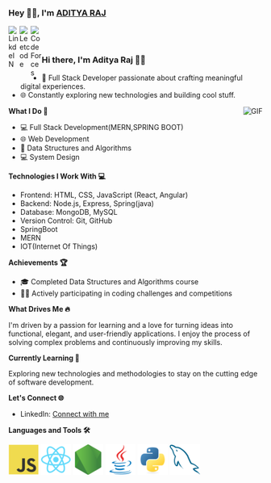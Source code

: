 ### Hey 👋🏽, I'm [ADITYA RAJ](https://#)

<a href="https://www.linkedin.com/in/aditya-raj-64236120b/">
  <img align="left" alt="LinkdeIN" width="22px" src="https://cdn.jsdelivr.net/npm/simple-icons@v3/icons/linkedin.svg" />
</a>
<a href="https://leetcode.com/Aditya202204/">
  <img align="left" alt="Leetcode" width="22px" src="https://cdn.jsdelivr.net/npm/simple-icons@v3/icons/leetcode.svg" />
</a>
<a href="https://codeforces.com/profile/aditya_raj_code_forces">
  <img align="left" alt="CodeForces" width="22px" src="https://cdn.jsdelivr.net/npm/simple-icons@v3/icons/codeforces.svg" />
</a>

<br />
<br />

### Hi there, I'm Aditya Raj 👨‍💻

- 🚀 Full Stack Developer passionate about crafting meaningful digital experiences.
- 🌐 Constantly exploring new technologies and building cool stuff.

<img align="right" alt="GIF" src="https://media.giphy.com/media/836HiJc7pgzy8iNXCn/giphy.gif" />

**What I Do 🚀**

- 💻 Full Stack Development(MERN,SPRING BOOT)
- 🌐 Web Development
- 🧠 Data Structures and Algorithms
- 💻 System Design

**Technologies I Work With 💻**

- Frontend: HTML, CSS, JavaScript (React, Angular)
- Backend: Node.js, Express, Spring(java)
- Database: MongoDB, MySQL
- Version Control: Git, GitHub
- SpringBoot
- MERN
- IOT(Internet Of Things)

**Achievements 🏆**

- 🎓 Completed Data Structures and Algorithms course
- 👨‍💻 Actively participating in coding challenges and competitions

**What Drives Me 🔥**

I'm driven by a passion for learning and a love for turning ideas into functional, elegant, and user-friendly applications. I enjoy the process of solving complex problems and continuously improving my skills.

**Currently Learning 🌱**

Exploring new technologies and methodologies to stay on the cutting edge of software development.

**Let's Connect 🌐**

- LinkedIn: [Connect with me](https://www.linkedin.com/in/aditya-raj-64236120b/)

**Languages and Tools 🛠️**

<code><img height="60" src="https://raw.githubusercontent.com/devicons/devicon/master/icons/javascript/javascript-original.svg"></code>
<code><img height="60" src="https://raw.githubusercontent.com/devicons/devicon/master/icons/react/react-original.svg"></code>
<code><img height="60" src="https://raw.githubusercontent.com/devicons/devicon/master/icons/nodejs/nodejs-original.svg"></code>
<code><img height="60" src="https://raw.githubusercontent.com/devicons/devicon/master/icons/java/java-original.svg"></code>
<code><img height="60" src="https://raw.githubusercontent.com/devicons/devicon/master/icons/python/python-original.svg"></code>
<code><img height="60" src="https://raw.githubusercontent.com/devicons/devicon/master/icons/mysql/mysql-original.svg"></code>
